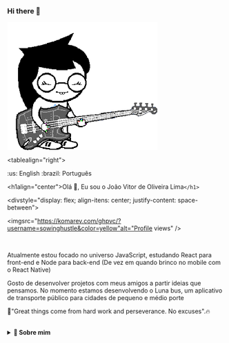 ### Hi there 👋

<img style='display: flex; justify-content: center; align-itens: center'  src='./img/jadeharley-jade.gif' alt = 'jade-harley-gif' />

<tablealign="right">

<tr><td><ahref="./README_EN.md">:us: English</a></td></tr>

<tr><td><ahref="./README.md">:brazil: Português</a></td></tr>

</table>

<h1align="center">Olá 👋, Eu sou o João Vitor de Oliveira Lima`</h1>`

<divstyle="display: flex; align-itens: center; justify-content: space-between">

<imgsrc="https://komarev.com/ghpvc/?username=sowinghustle&color=yellow"alt="Profile views" />

</div>

<br />

<p>Atualmente estou focado no universo JavaScript,  estudando React para front-end e Node para back-end (De vez em quando brinco no mobile com o React Native)

Gosto de desenvolver projetos com meus amigos a partir ideias que pensamos. No momento estamos desenvolvendo o Luna bus, um aplicativo de transporte público para cidades de pequeno e médio porte

🚀"Great things come from hard work and perseverance. No excuses".🔥

</p>

<br />

<details>

<summary><strong>👤 Sobre mim</strong></summary>

- 🔥 Estudante de Análise e Desenvolvimento de Sistemas
- 🗣️ Inglês avançado
  <!-- - 📝 [Currículo](https://docs.google.com/document/d/1i0MZyY3jptQRNlXkLgVSV7h-aMFPmCGdg2Wo1b-TcKU/edit?usp=sharing) -->
  <!-- - 📱 [Portfólio](https://portifolio-jvolima.vercel.app/) -->
  <!-- - 💻 Projetos pessoais com maior destaque: [Devlândia](https://github.com/jvolima/dev-landia) e [Luna bus](https://lunabus.com.br) -->
  <!-- - ▶️ Participo do canal [DevLândia](https://www.youtube.com/@devlandia)
- 💬 Me pergunte sobre **React, Typescript, Clean Architecture, TDD, Next, Jest and SOLID** -->

</details>

<br />

<details>

<summary><strong>📬 Entre em contato comigo</strong></summary>

<div>

    `<br />`

    [ahref=&#34;mailto:guilhermemaia_1404@hotmail.com&#34;](ahref=%22mailto:guilhermemaia_1404@hotmail.com%22)

    <img

    src="https://img.shields.io/badge/Gmail-D14836?style=for-the-badge&amp;logo=Gmail&amp;logoColor=white"alt="gmail">

    `</a>`

    [ahref=&#34;https://www.instagram.com/guilherme.cmds/&#34;](ahref=%22https://www.instagram.com/guilherme.cmds/%22)

    <img

    src="https://img.shields.io/badge/Instagram-E4405F?style=for-the-badge&amp;logo=instagram&amp;logoColor=white"

    alt="instagram">

    `</a>`

    [ahref=&#34;https://br.linkedin.com/in/guilherme-c-4653b0241/pt](ahref=%22https://br.linkedin.com/in/guilherme-c-4653b0241/pt)
    <a href='https://br.linkedin.com/in/guilherme-c-4653b0241/pt'>Meu Linkedin</a>

    <img

    src="https://img.shields.io/badge/Linkedin-0077B5?style=for-the-badge&amp;logo=LinkedIn&amp;logoColor=white"

    alt="linked-in">

</div>

</details>

<br />

<details>

    `<summary><strong>`🛠 &nbsp;Skills`</strong></summary>`

    `<br />`


    - Linguagens

    <divstyle="display: inline_block">

    <imgalign="center"alt="PHP"height="30"width="40"src="https://github.com/devicons/devicon/blob/master/icons/php/php-original.svg" />
    <imgalign="center"alt="CSHARP"height="30"width="40"src="https://github.com/devicons/devicon/blob/master/icons/csharp/csharp-original.svg" />

    `</div>`

    `<br />`
    - Frontend

    <divstyle="display: inline_block">

    <imgalign="center"alt="HTML"height="30"width="40"src="https://raw.githubusercontent.com/devicons/devicon/master/icons/html5/html5-original.svg" />

    <imgalign="center"alt="CSS"height="30"width="40"src="https://raw.githubusercontent.com/devicons/devicon/master/icons/css3/css3-original.svg" />

    `</div>`

    `<br />`

    - Backend

    <divstyle="display: inline_block">

    <imgalign="center"alt="Mysql"height="32"width="42"src="https://cdn.jsdelivr.net/gh/devicons/devicon/icons/mysql/mysql-original.svg" />

    `</div>`

    `<br />`

    - Outras tecnologias

    <divstyle="display: inline_block">

    <imgalign="center"alt="Git"height="30"width="40"src="https://cdn.jsdelivr.net/gh/devicons/devicon/icons/git/git-original.svg" />

    `</div>`

</details>

<br />

<details>

<summary><strong>⚙️  Gráfico de atividades Github</strong></summary>

<divalign="center">

    `<br>`

    <divalign="center">

    [imgheight=&#34;150em&#34;src=&#34;https://github-profile-summary-cards.vercel.app/api/cards/stats?username=sowinghustle&amp;theme=radical&#34;/](imgheight=%22150em%22src=%22https://github-profile-summary-cards.vercel.app/api/cards/stats?username=sowinghustle&theme=radical%22/)

    `</div>`

    `<br>`

    <divalign="center">

    [imgheight=&#34;150em&#34;src=&#34;https://github-profile-summary-cards.vercel.app/api/cards/repos-per-language?username=sowinghustle&amp;theme=radical&#34;/](imgheight=%22150em%22src=%22https://github-profile-summary-cards.vercel.app/api/cards/repos-per-language?username=sowinghustle&theme=radical%22/)

    [imgheight=&#34;150em&#34;src=&#34;https://github-profile-summary-cards.vercel.app/api/cards/most-commit-language?username=sowinghustle&amp;theme=radical&#34;/](imgheight=%22150em%22src=%22https://github-profile-summary-cards.vercel.app/api/cards/most-commit-language?username=sowinghustle&theme=radical%22/)

    `</div>`

    `<br>`

    <divalign="center">

    [imgheight=&#34;150em&#34;src=&#34;https://github-profile-summary-cards.vercel.app/api/cards/profile-details?username=sowinghustle&amp;theme=radical&#34;/](imgheight=%22150em%22src=%22https://github-profile-summary-cards.vercel.app/api/cards/profile-details?username=sowinghustle&theme=radical%22/)

    `</div>`

    `<br>`


</div>

</details>
